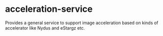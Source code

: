 # acceleration-service
Provides a general service to support image acceleration based on kinds of accelerator like Nydus and eStargz etc.
